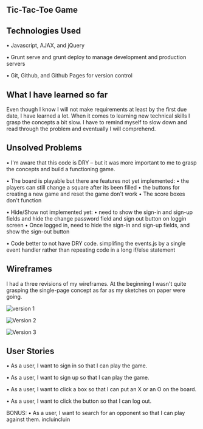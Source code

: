 ## Tic-Tac-Toe Game

## Technologies Used

• Javascript, AJAX, and jQuery

• Grunt serve and grunt deploy to manage development and production servers

• Git, Github, and Github Pages for version control

## What I have learned so far

Even though I know I will not make requirements at least by the first due date, I have learned a lot. When it comes to learning new technical skills I grasp the concepts a bit slow. I have to remind myself to slow down and read through the problem and eventually I will comprehend. 

## Unsolved Problems

• I'm aware that this code is DRY – but it was more important to me to grasp the concepts and build a functioning game.

• The board is playable but there are features not yet implemented:
    • the players can still change a square after its been filled
    • the buttons for creating a new game and reset the game don't work
    • The score boxes don't function

• Hide/Show not implemented yet:
  • need to show the sign-in and sign-up fields and hide the change password field and sign out button on loggin screen
  • Once logged in, need to hide the sign-in and sign-up fields, and show the sign-out button

• Code better to not have DRY code. simplifing the events.js by a single event handler rather than repeating code in a long if/else statement

## Wireframes

I had a three revisions of my wireframes. At the beginning I wasn't quite grasping the single-page concept as far as my sketches on paper were going.

![version 1](https://user-images.githubusercontent.com/6006640/30093249-1e24272e-9292-11e7-870b-120e250cb32d.JPG)

![Version 2](https://user-images.githubusercontent.com/6006640/30093263-30d8201e-9292-11e7-9684-1d310b3462cb.JPG)

![Version 3](https://user-images.githubusercontent.com/6006640/30093267-37ac7b10-9292-11e7-95d4-b00e654eb66a.JPG)

## User Stories

• As a user, I want to sign in so that I can play the game.

• As a user, I want to sign up so that I can play the game.

• As a user, I want to click a box so that I can put an X or an O on the board.

• As a user, I want to click the button so that I can log out.

BONUS:
• As a user, I want to search for an opponent so that I can play against them.
incluincluin
